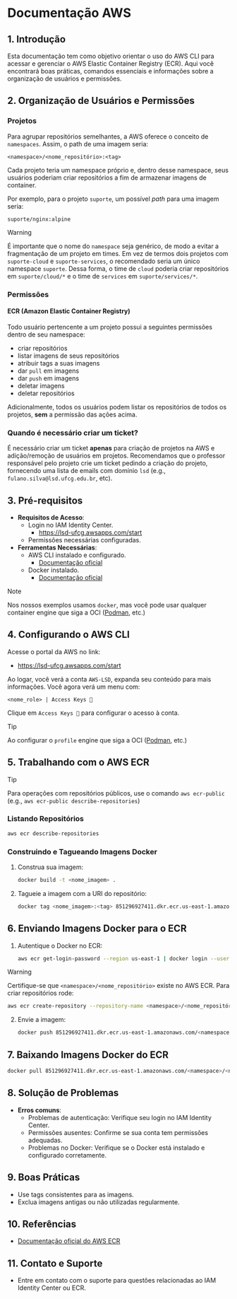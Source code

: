 # Documentação AWS

## 1. Introdução

Esta documentação tem como objetivo orientar o uso do AWS CLI para acessar e gerenciar o AWS Elastic Container Registry (ECR). Aqui você encontrará boas práticas, comandos essenciais e informações sobre a organização de usuários e permissões.

## 2. Organização de Usuários e Permissões

### Projetos

Para agrupar repositórios semelhantes, a AWS oferece o conceito de `namespaces`. Assim, o path de uma imagem seria:

```text
<namespace>/<nome_repositório>:<tag>
```

Cada projeto teria um namespace próprio e, dentro desse namespace, seus usuários poderiam criar repositórios a fim de armazenar imagens de container.

Por exemplo, para o projeto `suporte`, um possível _path_ para uma imagem seria:

```text
suporte/nginx:alpine
```

> [!WARNING]
> É importante que o nome do `namespace` seja genérico, de modo a evitar a fragmentação de um projeto em times. Em vez de termos dois projetos com `suporte-cloud` e `suporte-services`, o recomendado seria um único namespace `suporte`. Dessa forma, o time de `cloud` poderia criar repositórios em `suporte/cloud/*` e o time de `services` em `suporte/services/*`.

### Permissões

#### ECR (Amazon Elastic Container Registry)

Todo usuário pertencente a um projeto possui a seguintes permissões dentro de seu namespace:

- criar repositórios
- listar imagens de seus repositórios
- atribuir tags a suas imagens
- dar `pull` em imagens
- dar `push` em imagens
- deletar imagens
- deletar repositórios

Adicionalmente, todos os usuários podem listar os repositórios de todos os projetos, **sem** a permissão das ações acima.

### Quando é necessário criar um ticket?

É necessário criar um ticket **apenas** para criação de projetos na AWS e adição/remoção de usuários em projetos. Recomendamos que o professor responsável pelo projeto crie um ticket pedindo a criação do projeto, fornecendo uma lista de emails com domínio `lsd` (e.g., `fulano.silva@lsd.ufcg.edu.br`, etc).

## 3. Pré-requisitos

- **Requisitos de Acesso**:
  - Login no IAM Identity Center.
    - <https://lsd-ufcg.awsapps.com/start>
  - Permissões necessárias configuradas.
- **Ferramentas Necessárias**:
  - AWS CLI instalado e configurado.
    - [Documentação oficial](https://docs.aws.amazon.com/cli/latest/userguide/getting-started-install.html)
  - Docker instalado.
    - [Documentação oficial](https://docs.docker.com/engine/install/)

> [!NOTE]
> Nos nossos exemplos usamos `docker`, mas você pode usar qualquer container engine que siga a OCI ([Podman](https://podman.io/), etc.)

## 4. Configurando o AWS CLI

Acesse o portal da AWS no link:

- <https://lsd-ufcg.awsapps.com/start>

Ao logar, você verá a conta `AWS-LSD`, expanda seu conteúdo para mais informações. Você agora verá um menu com:

```text
<nome_role> | Access Keys 🔑
```

Clique em `Access Keys 🔑` para configurar o acesso à conta.

> [!TIP]
> Ao configurar o `profile` engine que siga a OCI ([Podman](https://podman.io/), etc.)

## 5. Trabalhando com o AWS ECR

> [!TIP]
> Para operações com repositórios públicos, use o comando `aws ecr-public` (e.g., `aws ecr-public describe-repositories`)

### Listando Repositórios

```bash
aws ecr describe-repositories
```

### Construindo e Tagueando Imagens Docker

1. Construa sua imagem:

   ```bash
   docker build -t <nome_imagem> .
   ```

2. Tagueie a imagem com a URI do repositório:

   ```bash
   docker tag <nome_imagem>:<tag> 851296927411.dkr.ecr.us-east-1.amazonaws.com/<namespace>/<nome_repositório>:<tag>
   ```

## 6. Enviando Imagens Docker para o ECR

1. Autentique o Docker no ECR:

   ```bash
   aws ecr get-login-password --region us-east-1 | docker login --username AWS --password-stdin 851296927411.dkr.ecr.us-east-1.amazonaws.com
   ```

> [!WARNING]
> Certifique-se que `<namespace>/<nome_repositório>` existe no AWS ECR. Para criar repositórios rode:
>
> ```bash
> aws ecr create-repository --repository-name <namespace>/<nome_repositório>
> ```

2. Envie a imagem:

   ```bash
   docker push 851296927411.dkr.ecr.us-east-1.amazonaws.com/<namespace>/<nome_repositório>:<tag>
   ```

## 7. Baixando Imagens Docker do ECR

```bash
docker pull 851296927411.dkr.ecr.us-east-1.amazonaws.com/<namespace>/<nome_repositório>:<tag>
```

## 8. Solução de Problemas

- **Erros comuns**:
  - Problemas de autenticação: Verifique seu login no IAM Identity Center.
  - Permissões ausentes: Confirme se sua conta tem permissões adequadas.
  - Problemas no Docker: Verifique se o Docker está instalado e configurado corretamente.

## 9. Boas Práticas

- Use tags consistentes para as imagens.
- Exclua imagens antigas ou não utilizadas regularmente.

## 10. Referências

- [Documentação oficial do AWS ECR](https://docs.aws.amazon.com/AmazonECR/latest/userguide/what-is-ecr.html)

## 11. Contato e Suporte

- Entre em contato com o suporte para questões relacionadas ao IAM Identity Center ou ECR.
